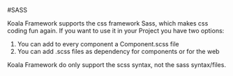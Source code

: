 #SASS

Koala Framework supports the css framework Sass, which makes css coding fun again. If you want to use it in your Project you have two options:

1. You can add to every component a Component.scss file
2. You can add .scss files as dependency for components or for the web

Koala Framework do only support the scss syntax, not the sass syntax/files.